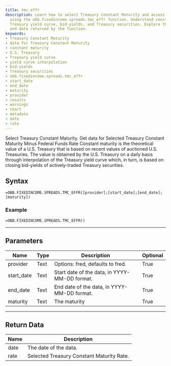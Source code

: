 ```yaml
---
title: tmc_effr
description: Learn how to select Treasury Constant Maturity and access data for it
  using the obb.fixedincome.spreads.tmc_effr function. Understand constant maturity,
  Treasury yield curve, bid-yields, and Treasury securities. Explore the parameters
  and data returned by the function.
keywords: 
- Treasury Constant Maturity
- data for Treasury Constant Maturity
- constant maturity
- U.S. Treasury
- Treasury yield curve
- yield curve interpolation
- bid-yields
- Treasury securities
- obb.fixedincome.spreads.tmc_effr
- start_date
- end_date
- maturity
- provider
- results
- warnings
- chart
- metadata
- date
- rate
---
```


<!-- markdownlint-disable MD041 -->

Select Treasury Constant Maturity.  Get data for Selected Treasury Constant Maturity Minus Federal Funds Rate Constant maturity is the theoretical value of a U.S. Treasury that is based on recent values of auctioned U.S. Treasuries. The value is obtained by the U.S. Treasury on a daily basis through interpolation of the Treasury yield curve which, in turn, is based on closing bid-yields of actively-traded Treasury securities.

## Syntax

```excel wordwrap
=OBB.FIXEDINCOME.SPREADS.TMC_EFFR([provider];[start_date];[end_date];[maturity])
```

### Example

```excel wordwrap
=OBB.FIXEDINCOME.SPREADS.TMC_EFFR()
```

---

## Parameters

| Name | Type | Description | Optional |
| ---- | ---- | ----------- | -------- |
| provider | Text | Options: fred, defaults to fred. | True |
| start_date | Text | Start date of the data, in YYYY-MM-DD format. | True |
| end_date | Text | End date of the data, in YYYY-MM-DD format. | True |
| maturity | Text | The maturity | True |

---

## Return Data

| Name | Description |
| ---- | ----------- |
| date | The date of the data.  |
| rate | Selected Treasury Constant Maturity Rate.  |
